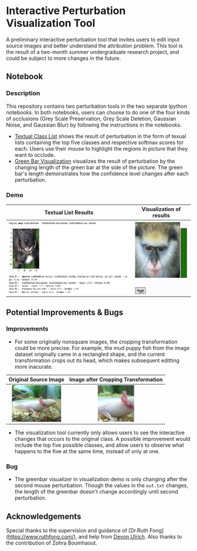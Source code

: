 
# Interactive Perturbation Visualization Tool
A preliminary interactive perturbation tool that invites users to edit input source images and better understand the attribution problem. This tool is the result of a two-month summer undergraduate research project, and could be subject to more changes in the future.

## Notebook
### Description
This repository contains two perturbation tools in the two separate ipython notebooks. In both notebooks, users can choose to do one of the four kinds of occlusions (Grey Scale Preservation, Grey Scale Deletion, Gaussian Noise, and Gaussian Blur) by following the instructions in the notebooks.
* [Textual Class List](https://github.com/iceysiyiai/Interactive_Visualization_Tool_Summer2022/blob/main/InteractiveList.ipynb) shows the result of perturbation in the form of texual lists containing the top five classes and respective softmax scores for each. Users use their mouse to highlight the regions in picture that they want to occlude.
* [Green Bar Visualization](https://github.com/iceysiyiai/Interactive_Visualization_Tool_Summer2022/blob/main/InteractiveVisualization.ipynb) visualizes the result of perturbation by the changing length of the green bar at the side of the picture. The green bar's length demonstrates how the confidence level changes after each perturbation.
### Demo
Textual List Results             |   Visualization of results
:-------------------------:|:-------------------------:
<img src="Images/ListDemo.png" alt="Demonstration of the results of project 1" height="200" /> |     <img src="Images/demo1.gif" alt="Visualizatin Demo" height="200" />


## Potential Improvements & Bugs
### Improvements
* For some originally nonsquare images, the cropping transformation could be more precise. For example, the mud puppy fish from the image dataset originally came in a rectangled shape, and the current transformation crops out its head, which makes subsequent editting more inacurate.

Original Source Image         |   Image after Cropping Transformation
:-------------------------:|:-------------------------:
<img src="Images/OriginalFish.png" alt="Original Image" height="100" /> |     <img src="Images/CroppedFish.jpeg" alt="Image after cropping" height="100" />

* The visualization tool currently only allows users to see the interactive changes that occurs to the original class. A possible improvement would include the top five possible classes, and allow users to observe what happens to the five at the same time, instead of only at one.
### Bug
* The greenbar visualizer in visualization demo is only changing after the second mouse perturbation. Though the values in the `out.txt` changes, the length of the greenbar doesn't change accordingly until second perturbation.


## Acknowledgements
Special thanks to the supervision and guidance of [Dr.Ruth Fong] (https://www.ruthfong.com/), and help from [Devon Ulrich](https://github.com/devonulrich). Also thanks to the contribution of Zohra Boumhaout.